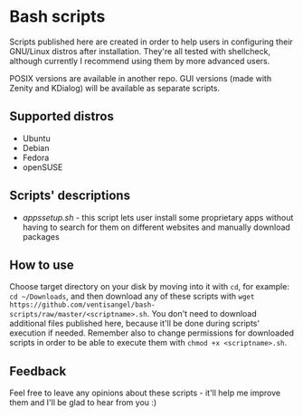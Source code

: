 # Bash scripts

Scripts published here are created in order to help users in configuring their GNU/Linux distros after installation. They're all tested with shellcheck, although currently I recommend using them by more advanced users.

POSIX versions are available in another repo. GUI versions (made with Zenity and KDialog) will be available as separate scripts.

## Supported distros
* Ubuntu
* Debian
* Fedora
* openSUSE

## Scripts' descriptions
* *appssetup.sh* - this script lets user install some proprietary apps without having to search for them on different websites and manually download packages

## How to use
Choose target directory on your disk by moving into it with ```cd```, for example: ```cd ~/Downloads```, and then download any of these scripts with ```wget https://github.com/ventisangel/bash-scripts/raw/master/<scriptname>.sh```. You don't need to download additional files published here, because it'll be done during scripts' execution if needed. Remember also to change permissions for downloaded scripts in order to be able to execute them with ```chmod +x <scriptname>.sh```.

## Feedback
Feel free to leave any opinions about these scripts - it'll help me improve them and I'll be glad to hear from you :)

